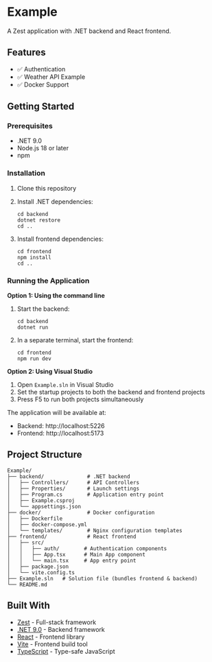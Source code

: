 # Example

A Zest application with .NET backend and React frontend.

## Features

- ✅ Authentication
- ✅ Weather API Example
- ✅ Docker Support

## Getting Started

### Prerequisites

- .NET 9.0
- Node.js 18 or later
- npm

### Installation

1. Clone this repository
2. Install .NET dependencies:
   ```
   cd backend
   dotnet restore
   cd ..
   ```

3. Install frontend dependencies:
   ```
   cd frontend
   npm install
   cd ..
   ```

### Running the Application

**Option 1: Using the command line**

1. Start the backend:
   ```
   cd backend
   dotnet run
   ```

2. In a separate terminal, start the frontend:
   ```
   cd frontend
   npm run dev
   ```

**Option 2: Using Visual Studio**

1. Open `Example.sln` in Visual Studio
2. Set the startup projects to both the backend and frontend projects
3. Press F5 to run both projects simultaneously

The application will be available at:
- Backend: http://localhost:5226
- Frontend: http://localhost:5173

## Project Structure

```
Example/
├── backend/              # .NET backend
│   ├── Controllers/      # API Controllers
│   ├── Properties/       # Launch settings
│   ├── Program.cs        # Application entry point
│   ├── Example.csproj
│   └── appsettings.json
├── docker/               # Docker configuration
│   ├── Dockerfile
│   ├── docker-compose.yml
│   └── templates/        # Nginx configuration templates
├── frontend/             # React frontend
│   ├── src/
│   │   ├── auth/        # Authentication components
│   │   ├── App.tsx      # Main App component
│   │   └── main.tsx     # App entry point
│   ├── package.json
│   └── vite.config.ts
├── Example.sln   # Solution file (bundles frontend & backend)
└── README.md
```

## Built With

- [Zest](https://github.com/ludovikallen/zest) - Full-stack framework
- [.NET 9.0](https://dotnet.microsoft.com/) - Backend framework
- [React](https://reactjs.org/) - Frontend library
- [Vite](https://vitejs.dev/) - Frontend build tool
- [TypeScript](https://www.typescriptlang.org/) - Type-safe JavaScript

